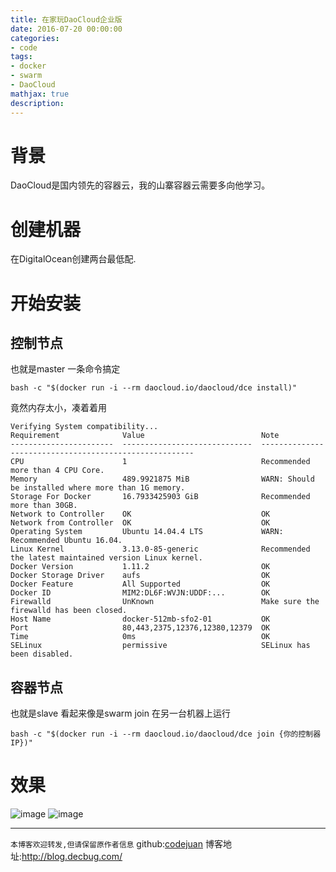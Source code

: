 ```yaml
---
title: 在家玩DaoCloud企业版
date: 2016-07-20 00:00:00
categories:
- code
tags: 
- docker
- swarm
- DaoCloud
mathjax: true
description: 
---
```

# 背景
DaoCloud是国内领先的容器云，我的山寨容器云需要多向他学习。

<!--more-->

# 创建机器
在DigitalOcean创建两台最低配.

# 开始安装

## 控制节点
也就是master
一条命令搞定
```
bash -c "$(docker run -i --rm daocloud.io/daocloud/dce install)"
```

竟然内存太小，凑着着用
```
Verifying System compatibility...
Requirement              Value                          Note
-----------------------  -----------------------------  -------------------------------------------------------
CPU                      1                              Recommended more than 4 CPU Core.
Memory                   489.9921875 MiB                WARN: Should be installed where more than 1G memory.
Storage For Docker       16.7933425903 GiB              Recommended more than 30GB.
Network to Controller    OK                             OK
Network from Controller  OK                             OK
Operating System         Ubuntu 14.04.4 LTS             WARN: Recommended Ubuntu 16.04.
Linux Kernel             3.13.0-85-generic              Recommended the latest maintained version Linux kernel.
Docker Version           1.11.2                         OK
Docker Storage Driver    aufs                           OK
Docker Feature           All Supported                  OK
Docker ID                MIM2:DL6F:WVJN:UDDF:...        OK
Firewalld                UnKnown                        Make sure the firewalld has been closed.
Host Name                docker-512mb-sfo2-01           OK
Port                     80,443,2375,12376,12380,12379  OK
Time                     0ms                            OK
SELinux                  permissive                     SELinux has been disabled.

```

## 容器节点
也就是slave
看起来像是swarm join
在另一台机器上运行

```
bash -c "$(docker run -i --rm daocloud.io/daocloud/dce join {你的控制器IP})"
```
# 效果
![image](https://cloud.githubusercontent.com/assets/5423628/16971073/34dce8c2-4e53-11e6-8e40-1dd8e292dcfa.png)
![image](https://cloud.githubusercontent.com/assets/5423628/16971113/921cf004-4e53-11e6-8c9f-02c7eaca1105.png)

-----------------------

`本博客欢迎转发,但请保留原作者信息`
github:[codejuan](https://github.com/CodeJuan)
博客地址:http://blog.decbug.com/
